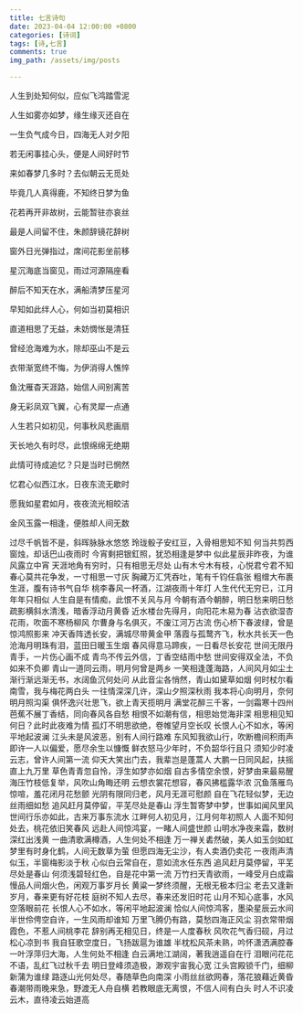 ```yaml
---
title: 七言诗句
date: 2023-04-04 12:00:00 +0800
categories: [诗词]
tags: [诗,七言]
comments: true
img_path: /assets/img/posts

---
```


人生到处知何似，应似飞鸿踏雪泥

人生如雾亦如梦，缘生缘灭还自在

一生负气成今日，四海无人对夕阳

若无闲事挂心头，便是人间好时节

来如春梦几多时？去似朝云无觅处

毕竟几人真得鹿，不知终日梦为鱼

花若再开非故树，云能暂驻亦哀丝

最是人间留不住，朱颜辞镜花辞树

窗外日光弹指过，席间花影坐前移

星沉海底当窗见，雨过河源隔座看

醉后不知天在水，满船清梦压星河

早知如此绊人心，何如当初莫相识

直道相思了无益，未妨惆怅是清狂

曾经沧海难为水，除却巫山不是云

衣带渐宽终不悔，为伊消得人憔悴

鱼沈雁杳天涯路，始信人间别离苦

身无彩凤双飞翼，心有灵犀一点通

人生若只如初见，何事秋风悲画扇

天长地久有时尽，此恨绵绵无绝期

此情可待成追忆？只是当时已惘然

忆君心似西江水，日夜东流无歇时

愿我如星君如月，夜夜流光相皎洁

金风玉露一相逢，便胜却人间无数

过尽千帆皆不是，斜晖脉脉水悠悠
玲珑骰子安红豆，入骨相思知不知
何当共剪西窗烛，却话巴山夜雨时
今宵剩把银釭照，犹恐相逢是梦中
似此星辰非昨夜，为谁风露立中宵
天涯地角有穷时，只有相思无尽处
山有木兮木有枝，心悦君兮君不知
春心莫共花争发，一寸相思一寸灰
胸藏万汇凭吞吐，笔有千钧任翕张
粗缯大布裹生涯，腹有诗书气自华
桃李春风一杯酒，江湖夜雨十年灯
人生代代无穷已，江月年年只相似
人生自是有情痴，此恨不关风与月
今朝有酒今朝醉，明日愁来明日愁
疏影横斜水清浅，暗香浮动月黄昏
近水楼台先得月，向阳花木易为春
沾衣欲湿杏花雨，吹面不寒杨柳风
尔曹身与名俱灭，不废江河万古流
伤心桥下春波绿，曾是惊鸿照影来
冲天香阵透长安，满城尽带黄金甲
落霞与孤鹜齐飞，秋水共长天一色
沧海月明珠有泪，蓝田日暖玉生烟
春风得意马蹄疾，一日看尽长安花
世间无限丹青手，一片伤心画不成
青鸟不传云外信，丁香空结雨中愁
世间安得双全法，不负如来不负卿
青山一道同云雨，明月何曾是两乡
一笑相逢蓬海路，人间风月如尘土
渐行渐远渐无书，水阔鱼沉何处问
从此音尘各悄然，青山如黛草如烟
何时杖尔看南雪，我与梅花两白头
一往情深深几许，深山夕照深秋雨
我本将心向明月，奈何明月照沟渠
俱怀逸兴壮思飞，欲上青天揽明月
满堂花醉三千客，一剑霜寒十四州
芭蕉不展丁香结，同向春风各自愁
相恨不如潮有信，相思始觉海非深
相思相见知何日？此时此夜难为情
孤灯不明思欲绝，卷帷望月空长叹
长恨人心不如水，等闲平地起波澜
江头未是风波恶，别有人间行路难
东风知我欲山行，吹断檐间积雨声
即许一人以偏爱，愿尽余生以慷慨
鲜衣怒马少年时，不负韶华行且只
须知少时凌云志，曾许人间第一流
仰天大笑出门去，我辈岂是蓬蒿人
大鹏一日同风起，扶摇直上九万里
草色青青忽自怜，浮生如梦亦如烟
自古多情空余恨，好梦由来最易醒
海压竹枝低复举，风吹山角晦还明
云想衣裳花想容，春风拂槛露华浓
沉鱼落雁鸟惊喧，羞花闭月花愁颤
光阴有限同归老，风月无涯可慰颜
自在飞花轻似梦，无边丝雨细如愁
追风赶月莫停留，平芜尽处是春山
浮生暂寄梦中梦，世事如闻风里风
世间行乐亦如此，古来万事东流水
江畔何人初见月，江月何年初照人
人面不知何处去，桃花依旧笑春风
远赴人间惊鸿宴，一睹人间盛世颜
山明水净夜来霜，数树深红出浅黄
一曲清歌满樽酒，人生何处不相逢
万一禅关砉然破，美人如玉剑如虹
梦里有时身化鹤，人间无数草为萤
但愿四海无尘沙，有人卖酒仍卖花
一夜雨声清似玉，半窗梅影淡于秋
心似白云常自在，意如流水任东西
追风赶月莫停留，平芜尽处是春山
何须浅碧轻红色，自是花中第一流
万竹扫天青欲雨，一峰受月白成霜
慢品人间烟火色，闲观万事岁月长
黄粱一梦终须醒，无根无极本归尘
老去又逢新岁月，春来更有好花枝
庭树不知人去尽，春来还发旧时花
山月不知心底事，水风空落眼前花
长恨人心不如水，等闲平地起波澜
恰似人间惊鸿客，墨染星辰云水间
半世伶俜空自许，一生风雨却谁知
万里飞腾仍有路，莫愁四海正风尘
羽衣常带烟霞色，不惹人间桃李花
辞别再无相见日，终是一人度春秋
风吹花气香归砚，月过松心凉到书
我自狂歌空度日，飞扬跋扈为谁雄
半枕松风茶未熟，吟怀潇洒满腔春
一叶浮萍归大海，人生何处不相逢
白云满地江湖阔，著我逍遥自在行
泪眼问花花不语，乱红飞过秋千去
明日登峰须造极，渺观宇宙我心宽
江头宫殿锁千门，细柳新蒲为谁绿
路逐山光何处尽，春随草色向南深
小雨丝丝欲网春，落花狼藉近黄昏
春潮带雨晚来急，野渡无人舟自横
若教眼底无离恨，不信人间有白头
时人不识凌云木，直待凌云始道高
